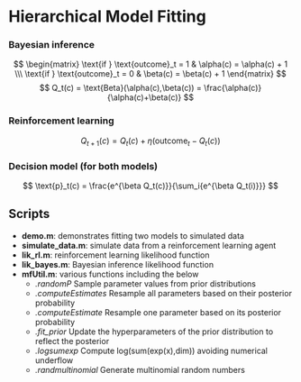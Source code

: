 # Hierarchical Model Fitting

### Bayesian inference
$$ \begin{matrix} \text{if } \text{outcome}_t = 1 & \alpha(c) = \alpha(c) + 1 \\\ \text{if } \text{outcome}_t = 0 & \beta(c) = \beta(c) + 1 \end{matrix} $$
$$ Q_t(c) = \text{Beta}(\alpha(c),\beta(c)) = \frac{\alpha(c)}{\alpha(c)+\beta(c)} $$

### Reinforcement learning 

$$ Q_{t+1}(c) = Q_t(c) + \eta(\text{outcome}_t - Q_t(c)) $$

### Decision model (for both models)
$$ \text{p}_t(c) = \frac{e^{\beta Q_t(c)}}{\sum_i{e^{\beta Q_t(i)}}} $$

## Scripts
 - **demo.m**:   demonstrates fitting two models to simulated data
 - **simulate_data.m**:   simulate data from a reinforcement learning agent
 - **lik_rl.m**:          reinforcement learning likelihood function
 - **lik_bayes.m**:       Bayesian inference likelihood function
 - **mfUtil.m**:          various functions including the below
    - *.randomP*            Sample parameter values from prior distributions
    - *.computeEstimates*   Resample all parameters based on their posterior probability
    - *.computeEstimate*    Resample one parameter based on its posterior probability
    - *.fit_prior*          Update the hyperparameters of the prior distribution to reflect the posterior
    - *.logsumexp*          Compute log(sum(exp(x),dim)) avoiding numerical underflow
    - *.randmultinomial*    Generate multinomial random numbers

